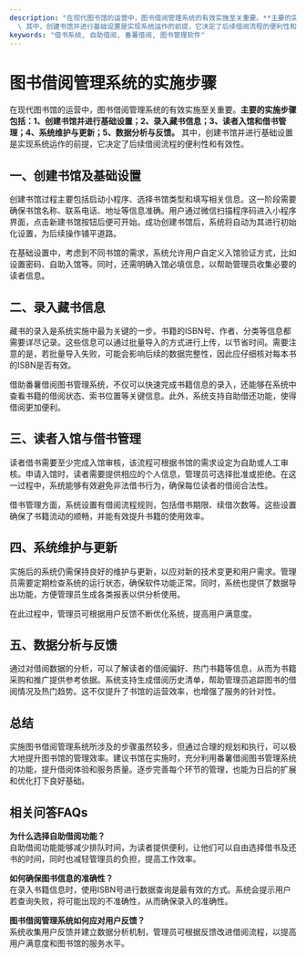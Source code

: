 ```yaml
---
description: "在现代图书馆的运营中，图书借阅管理系统的有效实施至关重要。**主要的实施步骤包括：1、创建书馆并进行基础设置；2、录入藏书信息；3、读者入馆和借书管理；4、系统维护与更新；5、数据分析与反馈。**\
  \ 其中，创建书馆并进行基础设置是实现系统运作的前提，它决定了后续借阅流程的便利性和有效性。"
keywords: "借书系统, 自助借阅, 番薯借阅, 图书管理软件"
---
```

# 图书借阅管理系统的实施步骤

在现代图书馆的运营中，图书借阅管理系统的有效实施至关重要。**主要的实施步骤包括：1、创建书馆并进行基础设置；2、录入藏书信息；3、读者入馆和借书管理；4、系统维护与更新；5、数据分析与反馈。** 其中，创建书馆并进行基础设置是实现系统运作的前提，它决定了后续借阅流程的便利性和有效性。

## 一、创建书馆及基础设置

创建书馆过程主要包括启动小程序、选择书馆类型和填写相关信息。这一阶段需要确保书馆名称、联系电话、地址等信息准确。用户通过微信扫描程序码进入小程序界面，点击新建书馆按钮后便可开始。成功创建书馆后，系统将自动为其进行初始化设置，为后续操作铺平道路。

在基础设置中，考虑到不同书馆的需求，系统允许用户自定义入馆验证方式，比如设置密码、自助入馆等。同时，还需明确入馆必填信息，以帮助管理员收集必要的读者信息。

## 二、录入藏书信息

藏书的录入是系统实施中最为关键的一步。书籍的ISBN号、作者、分类等信息都需要详尽记录。这些信息可以通过批量导入的方式进行上传，以节省时间。需要注意的是，若批量导入失败，可能会影响后续的数据完整性，因此应仔细核对每本书的ISBN是否有效。

借助番薯借阅图书管理系统，不仅可以快速完成书籍信息的录入，还能够在系统中查看书籍的借阅状态、索书位置等关键信息。此外，系统支持自助借还功能，使得借阅更加便利。

## 三、读者入馆与借书管理

读者借书需要至少完成入馆审核，该流程可根据书馆的需求设定为自助或人工审核。申请入馆时，读者需要提供相应的个人信息，管理员可选择批准或拒绝。在这一过程中，系统能够有效避免非法借书行为，确保每位读者的借阅合法性。

借书管理方面，系统设置有借阅流程规则，包括借书期限、续借次数等。这些设置确保了书籍流动的顺畅，并能有效提升书籍的使用效率。

## 四、系统维护与更新

实施后的系统仍需保持良好的维护与更新，以应对新的技术变更和用户需求。管理员需要定期检查系统的运行状态，确保软件功能正常。同时，系统也提供了数据导出功能，方便管理员生成各类报表以供分析使用。

在此过程中，管理员可根据用户反馈不断优化系统，提高用户满意度。

## 五、数据分析与反馈

通过对借阅数据的分析，可以了解读者的借阅偏好、热门书籍等信息，从而为书籍采购和推广提供参考依据。系统支持生成借阅历史清单，帮助管理员追踪图书的借阅情况及热门趋势。这不仅提升了书馆的运营效率，也增强了服务的针对性。

## 总结

实施图书借阅管理系统所涉及的步骤虽然较多，但通过合理的规划和执行，可以极大地提升图书馆的管理效率。建议书馆在实施时，充分利用番薯借阅图书管理系统的功能，提升借阅体验和服务质量。逐步完善每个环节的管理，也能为日后的扩展和优化打下良好基础。

## 相关问答FAQs

**为什么选择自助借阅功能？**  
自助借阅功能能够减少排队时间，为读者提供便利，让他们可以自由选择借书及还书的时间，同时也减轻管理员的负担，提高工作效率。

**如何确保图书信息的准确性？**  
在录入书籍信息时，使用ISBN号进行数据查询是最有效的方式。系统会提示用户若查询失败，将可能出现的不准确性，从而确保录入的准确性。

**图书借阅管理系统如何应对用户反馈？**  
系统收集用户反馈并建立数据分析机制，管理员可根据反馈改进借阅流程，以提高用户满意度和图书馆的服务水平。
